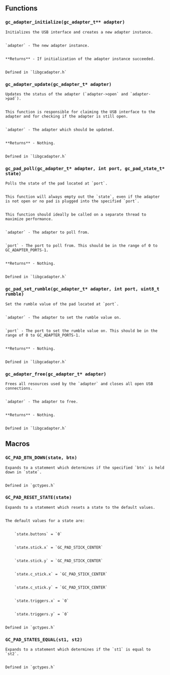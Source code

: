 Functions
-----------

### `gc_adapter_initialize(gc_adapter_t** adapter)`


    Initializes the USB interface and creates a new adapter instance.
    
    
    `adapter` - The new adapter instance.
    
    
    **Returns** - If initialization of the adapter instance succeeded.
    
    
    Defined in `libgcadapter.h`
    
    
### `gc_adapter_update(gc_adapter_t* adapter)`


    Updates the status of the adapter (`adapter->open` and `adapter->pad`).
    
    
    This function is responsible for claiming the USB interface to the adapter and for checking if the adapter is still open.
    
    
    `adapter` - The adapter which should be updated.
    
    
    **Returns** - Nothing.
    
    
    Defined in `libgcadapter.h`
    
    
### `gc_pad_poll(gc_adapter_t* adapter, int port, gc_pad_state_t* state)`


    Polls the state of the pad located at `port`.
    
    
    This function will always empty out the `state`, even if the adapter is not open or no pad is plugged into the specified `port`.
    
    
    This function should ideally be called on a separate thread to maximize performance.
    
    
    `adapter` - The adapter to poll from.
    
    
    `port` - The port to poll from. This should be in the range of 0 to GC_ADAPTER_PORTS-1.
    
    
    **Returns** - Nothing.
        
    
    Defined in `libgcadapter.h`
    
    
### `gc_pad_set_rumble(gc_adapter_t* adapter, int port, uint8_t rumble)`


    Set the rumble value of the pad located at `port`.
    
    
    `adapter` - The adapter to set the rumble value on.
    
    
    `port` - The port to set the rumble value on. This should be in the range of 0 to GC_ADAPTER_PORTS-1.
    
    
    **Returns** - Nothing.
        
    
    Defined in `libgcadapter.h`
    
    
### `gc_adapter_free(gc_adapter_t* adapter)`


    Frees all resources used by the `adapter` and closes all open USB connections.
    
    
    `adapter` - The adapter to free.
    
    
    **Returns** - Nothing.
        
    
    Defined in `libgcadapter.h`
    

Macros
-----------

### `GC_PAD_BTN_DOWN(state, btn)`


    Expands to a statement which determines if the specified `btn` is held down in `state`.
        
    
    Defined in `gctypes.h`
    
    
### `GC_PAD_RESET_STATE(state)`


    Expands to a statement which resets a state to the default values.
    
    
    The default values for a state are:
    
    
        `state.buttons` = `0`
        
        
        `state.stick.x` = `GC_PAD_STICK_CENTER`
        
        
        `state.stick.y` = `GC_PAD_STICK_CENTER`
        
        
        `state.c_stick.x` = `GC_PAD_STICK_CENTER`
        
        
        `state.c_stick.y` = `GC_PAD_STICK_CENTER`
        
        
        `state.triggers.x` = `0`
        
        
        `state.triggers.y` = `0`
        
    
    Defined in `gctypes.h`
    
    
### `GC_PAD_STATES_EQUAL(st1, st2)`


    Expands to a statement which determines if the `st1` is equal to `st2`.
        
    
    Defined in `gctypes.h`

